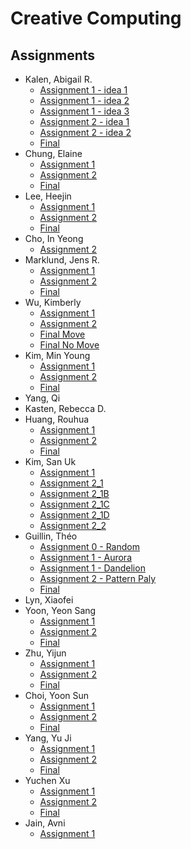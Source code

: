 # Creative Computing

## Assignments
* Kalen, Abigail R.
  * [Assignment 1 - idea 1](https://jinsung.github.io/sva-cc-spring-2017/work/abby/Homework/Idea_1/index.html)
  * [Assignment 1 - idea 2](https://jinsung.github.io/sva-cc-spring-2017/work/abby/Homework/Idea_2/index.html)
  * [Assignment 1 - idea 3](https://jinsung.github.io/sva-cc-spring-2017/work/abby/Homework/Idea_3/index.html)
  * [Assignment 2 - idea 1](https://jinsung.github.io/sva-cc-spring-2017/work/abby/Homework2/Idea_01/index.html)
  * [Assignment 2 - idea 2](https://jinsung.github.io/sva-cc-spring-2017/work/abby/Homework2/Idea_02/index.html)
  * [Final](https://jinsung.github.io/sva-cc-spring-2017/work/abby/Final/index.html)
* Chung, Elaine
  * [Assignment 1](https://jinsung.github.io/sva-cc-spring-2017/work/elainechung/Assignment_1/index.html)
  * [Assignment 2](https://jinsung.github.io/sva-cc-spring-2017/work/elainechung/Assignment_2/index.html)
  * [Final](https://jinsung.github.io/sva-cc-spring-2017/work/elainechung/Final/index.html)
* Lee, Heejin
  * [Assignment 1](https://jinsung.github.io/sva-cc-spring-2017/work/jenny/assignment_1/index.html)
  * [Assignment 2](https://jinsung.github.io/sva-cc-spring-2017/work/jenny/assignment_2/index.html)
  * [Final](https://jinsung.github.io/sva-cc-spring-2017/work/jenny/FinalProject/index.html)
* Cho, In Yeong
  * [Assignment 2](https://jinsung.github.io/sva-cc-spring-2017/work/janecho/assignment_2/index.html)
* Marklund, Jens R.
  * [Assignment 1](https://jinsung.github.io/sva-cc-spring-2017/work/jens/assignment_1/index.html)
  * [Assignment 2](https://jinsung.github.io/sva-cc-spring-2017/work/jens/assignment_2/index.html)
  * [Final](https://github.com/jinsung/sva-cc-spring-2017/tree/master/work/jens//Final/sketch_3/)
* Wu, Kimberly
  * [Assignment 1](https://jinsung.github.io/sva-cc-spring-2017/work/wukimberly/assignment_1/index.html)
  * [Assignment 2](https://jinsung.github.io/sva-cc-spring-2017/work/wukimberly/assignment_2/index.html)
  * [Final Move](https://jinsung.github.io/sva-cc-spring-2017/work/wukimberly/Final_move/index.html)
  * [Final No Move](https://jinsung.github.io/sva-cc-spring-2017/work/wukimberly/Final_no_move/index.html)
* Kim, Min Young
  * [Assignment 1](https://jinsung.github.io/sva-cc-spring-2017/work/minyeong/minyeong_A1/index.html)
  * [Assignment 2](https://jinsung.github.io/sva-cc-spring-2017/work/minyeong/minyeong_A2/index.html)
  * [Final](https://jinsung.github.io/sva-cc-spring-2017/work/minyeong/MinYeong_Final/index.html)
* Yang, Qi
* Kasten, Rebecca D.
* Huang, Rouhua
  * [Assignment 1](https://jinsung.github.io/sva-cc-spring-2017/work/Ruohua/assignment_1/index.html)
  * [Assignment 2](https://jinsung.github.io/sva-cc-spring-2017/work/Ruohua/assignment_2/index.html)
  * [Final](https://github.com/jinsung/sva-cc-spring-2017/tree/master/work/Ruohua/sketch_1_ver2/)
* Kim, San Uk
  * [Assignment 1](https://jinsung.github.io/sva-cc-spring-2017/work/sanuk/assignment_1/index.html)
  * [Assignment 2_1](https://jinsung.github.io/sva-cc-spring-2017/work/sanuk/assignment_2/HW2_1/index.html)
  * [Assignment 2_1B](https://jinsung.github.io/sva-cc-spring-2017/work/sanuk/assignment_2/HW2_1B/index.html)
  * [Assignment 2_1C](https://jinsung.github.io/sva-cc-spring-2017/work/sanuk/assignment_2/HW2_1C/index.html)
  * [Assignment 2_1D](https://jinsung.github.io/sva-cc-spring-2017/work/sanuk/assignment_2/HW2_1D/index.html)
  * [Assignment 2_2](https://jinsung.github.io/sva-cc-spring-2017/work/sanuk/assignment_2/HW2_2/index.html)
* Guillin, Théo
  * [Assignment 0 - Random](https://jinsung.github.io/sva-cc-spring-2017/work/theo/BONUS_random/index.html)
  * [Assignment 1 - Aurora](https://jinsung.github.io/sva-cc-spring-2017/work/theo/PROJECT_01/aurora/index.html)
  * [Assignment 1 - Dandelion](https://jinsung.github.io/sva-cc-spring-2017/work/theo/PROJECT_01/dandelion/index.html)
  * [Assignment 2 - Pattern Paly](https://jinsung.github.io/sva-cc-spring-2017/work/theo/PROJECT_02/pattern_play_01/index.html)
  * [Final](https://jinsung.github.io/sva-cc-spring-2017/work/theo/ZYNTH_2/index.html)
* Lyn, Xiaofei
* Yoon, Yeon Sang
  * [Assignment 1](https://jinsung.github.io/sva-cc-spring-2017/work/YeonSangYoon/assignment_1/index.html)
  * [Assignment 2](https://jinsung.github.io/sva-cc-spring-2017/work/YeonSangYoon/assignment_2/index.html)
  * [Final](https://jinsung.github.io/sva-cc-spring-2017/work/YeonSangYoon/final/index.html)
* Zhu, Yijun
  * [Assignment 1](https://jinsung.github.io/sva-cc-spring-2017/work/yijunzhu/homework/0210/index.html)
  * [Assignment 2](https://jinsung.github.io/sva-cc-spring-2017/work/yijunzhu/assignment_2/index.html)
  * [Final](https://jinsung.github.io/sva-cc-spring-2017/work/yijunzhu/Final/index.html)
* Choi, Yoon Sun
  * [Assignment 1](https://jinsung.github.io/sva-cc-spring-2017/work/yoonsun/assignment_01/index.html)
  * [Assignment 2](https://jinsung.github.io/sva-cc-spring-2017/work/yoonsun/assignment_02/index.html)
  * [Final](https://jinsung.github.io/sva-cc-spring-2017/work/yoonsun/final/stoody_animation/index.html)
* Yang, Yu Ji
  * [Assignment 1](https://jinsung.github.io/sva-cc-spring-2017/work/yuji/Assignment1/Assignment1/index.html)
  * [Assignment 2](https://jinsung.github.io/sva-cc-spring-2017/work/yuji/Assignment2/index.html)
  * [Final](https://jinsung.github.io/sva-cc-spring-2017/work/yuji/yuji_Final/Final/index.html)
* Yuchen Xu
  * [Assignment 1](https://jinsung.github.io/sva-cc-spring-2017/work/yuchenxu/assignment_1/index.html)
  * [Assignment 2](https://jinsung.github.io/sva-cc-spring-2017/work/yuchenxu/assignment_2/index.html)
  * [Final](https://jinsung.github.io/sva-cc-spring-2017/work/yuchenxu/Final/index.html)
* Jain, Avni
  * [Assignment 1](https://jinsung.github.io/sva-cc-spring-2017/work/Avni/assignment_01/index.html)
